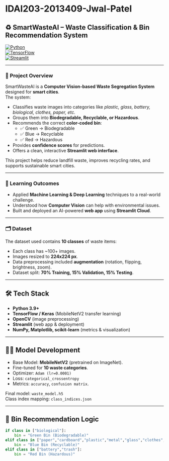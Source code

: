 # IDAI203-2013409-Jwal-Patel
## ♻️ SmartWasteAI – Waste Classification & Bin Recommendation System  

[![Python](https://img.shields.io/badge/Python-3.9%2B-blue)]()  
[![TensorFlow](https://img.shields.io/badge/TensorFlow-2.x-orange)]()  
[![Streamlit](https://img.shields.io/badge/Streamlit-Cloud-success)]()  

---

### 📌 Project Overview  
SmartWasteAI is a **Computer Vision-based Waste Segregation System** designed for **smart cities**.  
The system:  
- Classifies waste images into categories like *plastic, glass, battery, biological, clothes, paper, etc.*  
- Groups them into **Biodegradable, Recyclable, or Hazardous**.  
- Recommends the correct **color-coded bin**:  
  - ✅ Green → Biodegradable  
  - ✅ Blue → Recyclable  
  - ✅ Red → Hazardous  
- Provides **confidence scores** for predictions.  
- Offers a clean, interactive **Streamlit web interface**.  

This project helps reduce landfill waste, improves recycling rates, and supports sustainable smart cities.  

---

### 🎯 Learning Outcomes  
- Applied **Machine Learning & Deep Learning** techniques to a real-world challenge.  
- Understood how **Computer Vision** can help with environmental issues.  
- Built and deployed an AI-powered **web app** using **Streamlit Cloud**.  

---

### 🗂️ Dataset  
The dataset used contains **10 classes** of waste items:  


- Each class has ~100+ images.  
- Images resized to **224x224 px**.  
- Data preprocessing included **augmentation** (rotation, flipping, brightness, zoom).  
- Dataset split: **70% Training, 15% Validation, 15% Testing**.  

---

## 🛠️ Tech Stack  
- **Python 3.9+**  
- **TensorFlow / Keras** (MobileNetV2 transfer learning)  
- **OpenCV** (image preprocessing)  
- **Streamlit** (web app & deployment)  
- **NumPy, Matplotlib, scikit-learn** (metrics & visualization)  

---

## 🧑‍💻 Model Development  
- Base Model: **MobileNetV2** (pretrained on ImageNet).  
- Fine-tuned for **10 waste categories**.  
- Optimizer: `Adam (lr=0.0001)`  
- Loss: `categorical_crossentropy`  
- Metrics: `accuracy`, `confusion matrix`.  

Final model: `waste_model.h5`  
Class index mapping: `class_indices.json`  

---

## 🔄 Bin Recommendation Logic  
```python
if class in ["biological"]:
    bin = "Green Bin (Biodegradable)"
elif class in ["paper","cardboard","plastic","metal","glass","clothes","shoes"]:
    bin = "Blue Bin (Recyclable)"
elif class in ["battery","trash"]:
    bin = "Red Bin (Hazardous)"
